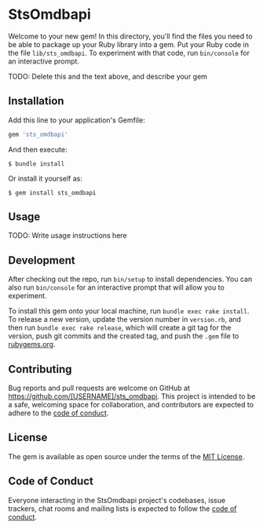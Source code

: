 # StsOmdbapi

Welcome to your new gem! In this directory, you'll find the files you need to be able to package up your Ruby library into a gem. Put your Ruby code in the file `lib/sts_omdbapi`. To experiment with that code, run `bin/console` for an interactive prompt.

TODO: Delete this and the text above, and describe your gem

## Installation

Add this line to your application's Gemfile:

```ruby
gem 'sts_omdbapi'
```

And then execute:

    $ bundle install

Or install it yourself as:

    $ gem install sts_omdbapi

## Usage

TODO: Write usage instructions here

## Development

After checking out the repo, run `bin/setup` to install dependencies. You can also run `bin/console` for an interactive prompt that will allow you to experiment.

To install this gem onto your local machine, run `bundle exec rake install`. To release a new version, update the version number in `version.rb`, and then run `bundle exec rake release`, which will create a git tag for the version, push git commits and the created tag, and push the `.gem` file to [rubygems.org](https://rubygems.org).

## Contributing

Bug reports and pull requests are welcome on GitHub at https://github.com/[USERNAME]/sts_omdbapi. This project is intended to be a safe, welcoming space for collaboration, and contributors are expected to adhere to the [code of conduct](https://github.com/[USERNAME]/sts_omdbapi/blob/master/CODE_OF_CONDUCT.md).

## License

The gem is available as open source under the terms of the [MIT License](https://opensource.org/licenses/MIT).

## Code of Conduct

Everyone interacting in the StsOmdbapi project's codebases, issue trackers, chat rooms and mailing lists is expected to follow the [code of conduct](https://github.com/[USERNAME]/sts_omdbapi/blob/master/CODE_OF_CONDUCT.md).
